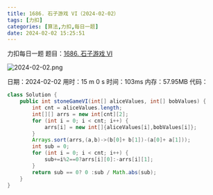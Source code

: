 ```yaml
---
title: 1686. 石子游戏 VI（2024-02-02）
tags: [力扣]
categories: [算法,力扣,每日一题]
date: 2024-02-02 15:25:51
---
```


力扣每日一题
题目：[1686. 石子游戏 VI](https://leetcode.cn/problems/stone-game-vi/)

![2024-02-02.png](https://img.huangge1199.cn/halo/2024-02-02.png)

日期：2024-02-02
用时：15 m 0 s
时间：103ms
内存：57.95MB
代码：
```java
class Solution {
    public int stoneGameVI(int[] aliceValues, int[] bobValues) {
        int cnt = aliceValues.length;
        int[][] arrs = new int[cnt][2];
        for (int i = 0; i < cnt; i++) {
            arrs[i] = new int[]{aliceValues[i],bobValues[i]};
        }
        Arrays.sort(arrs,(a,b)->(b[0]+ b[1])-(a[0]+ a[1]));
        int sub = 0;
        for (int i = 0; i < cnt; i++) {
            sub+=i%2==0?arrs[i][0]:-arrs[i][1];
        }
        return sub == 0? 0 :sub / Math.abs(sub);
    }
}
```